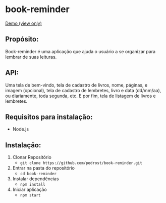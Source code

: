 # book-reminder

[Demo (view only)](https://book-reminder.herokuapp.com/)

## Propósito:

Book-reminder é uma aplicação que ajuda o usuário a se organizar para lembrar de suas leituras.

## API:

Uma tela de bem-vindo, tela de cadastro de livros, nome, páginas, e imagem (opcional), tela de cadastro de lembretes, livro e data (dd/mm/aa), ou diariamente, toda segunda, etc. E por fim, tela de listagem de livros e lembretes.

## Requisitos para instalação:
* Node.js

## Instalação:

1. Clonar Repositório
    * `git clone https://github.com/pedrost/book-reminder.git`
1. Entrar na pasta do repositório
    * `cd book-reminder`
1. Instalar dependências
    * `npm install`
1. Iniciar aplicação
    * `npm start`
